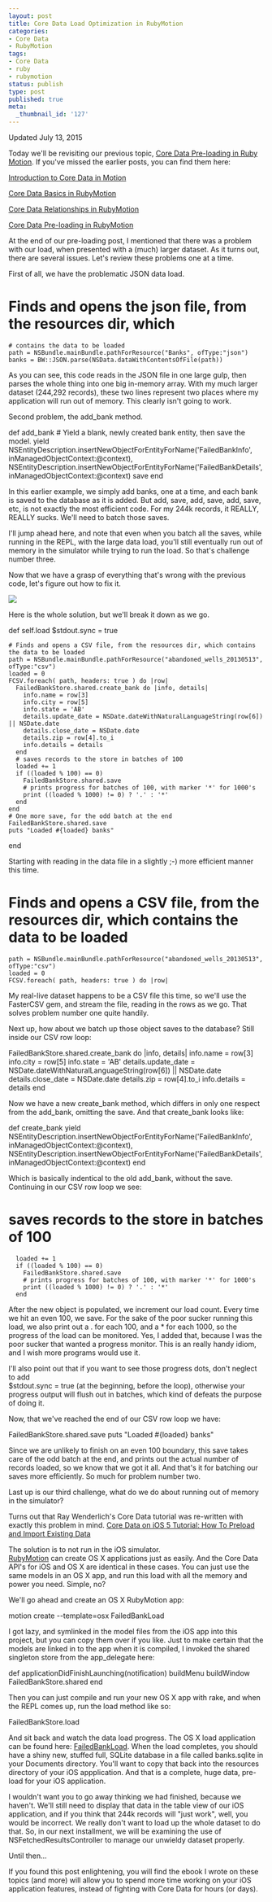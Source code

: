 ```yaml
---
layout: post
title: Core Data Load Optimization in RubyMotion
categories:
- Core Data
- RubyMotion
tags:
- Core Data
- ruby
- rubymotion
status: publish
type: post
published: true
meta:
  _thumbnail_id: '127'
---
```


Updated July 13, 2015


Today we'll be revisiting our previous topic, 
[Core Data Pre-loading in Ruby Motion](http://www.wndx.com/blog/core-data-pre-loading-in-rubymotion).  If you've missed the earlier posts, you can find them here:


[Introduction to Core Data in Motion](http://www.wndx.com/blog/core-data-in-motion)


[Core Data Basics in RubyMotion](http://www.wndx.com/blog/core-data-basics-in-rubymotion)


[Core Data Relationships in RubyMotion](http://www.wndx.com/blog/core-data-relationships-in-rubymotion)


[Core Data Pre-loading in RubyMotion](http://www.wndx.com/blog/core-data-pre-loading-in-rubymotion)


At the end of our pre-loading post, I mentioned that there was a problem with our load, when presented with a (much) larger dataset.  As it turns out, there are several issues.  Let's review these problems one at a time.


First of all, we have the problematic JSON data load.


# Finds and opens the json file, from the resources dir, which
    # contains the data to be loaded
    path = NSBundle.mainBundle.pathForResource("Banks", ofType:"json")
    banks = BW::JSON.parse(NSData.dataWithContentsOfFile(path))


As you can see, this code reads in the JSON file in one large gulp, then parses the whole thing into one big in-memory array.  With my much larger dataset (244,292 records), these two lines represent two places where my application will run out of memory. This clearly isn't going to work.


Second problem, the 
add_bank method.


def add_bank
    # Yield a blank, newly created bank entity, then save the model.
    yield NSEntityDescription.insertNewObjectForEntityForName('FailedBankInfo',
                                                              inManagedObjectContext:@context),
          NSEntityDescription.insertNewObjectForEntityForName('FailedBankDetails',
                                                              inManagedObjectContext:@context)
    save
  end


In this earlier example, we simply add banks, one at a time, and each bank is saved to the database as it is added.  But add, save, add, save, add, save, etc, is not exactly the most efficient code.  For my 244k records, it REALLY, REALLY sucks.  We'll need to batch those saves.


I'll jump ahead here, and note that even when you batch all the saves, while running in the REPL, with the large data load, you'll still eventually run out of memory in the simulator while trying to run the load.  So that's challenge number three.


Now that we have a grasp of everything that's wrong with the previous code, let's figure out how to fix it.
  
      
![](/squarespace_images/static_50d2902fe4b0959a0871a12c_50d29312e4b04687d9db341b_55a02d1ce4b0da93269fdc54_1436560669435__img.png)
  


Here is the whole solution, but we'll break it down as we go.


def self.load
    $stdout.sync = true

    # Finds and opens a CSV file, from the resources dir, which contains the data to be loaded
    path = NSBundle.mainBundle.pathForResource("abandoned_wells_20130513", ofType:"csv")
    loaded = 0
    FCSV.foreach( path, headers: true ) do |row|
      FailedBankStore.shared.create_bank do |info, details|
        info.name = row[3]
        info.city = row[5]
        info.state = 'AB'
        details.update_date = NSDate.dateWithNaturalLanguageString(row[6]) || NSDate.date
        details.close_date = NSDate.date
        details.zip = row[4].to_i
        info.details = details
      end
      # saves records to the store in batches of 100
      loaded += 1
      if ((loaded % 100) == 0)
        FailedBankStore.shared.save
        # prints progress for batches of 100, with marker '*' for 1000's
        print ((loaded % 1000) != 0) ? '.' : '*'
      end
    end
    # One more save, for the odd batch at the end
    FailedBankStore.shared.save
    puts "Loaded #{loaded} banks"
  end


Starting with reading in the data file in a slightly ;-) more efficient manner this time.


# Finds and opens a CSV file, from the resources dir, which contains the data to be loaded
    path = NSBundle.mainBundle.pathForResource("abandoned_wells_20130513", ofType:"csv")
    loaded = 0
    FCSV.foreach( path, headers: true ) do |row|


My real-live dataset happens to be a CSV file this time, so we'll use the FasterCSV gem, and stream the file, reading in the rows as we go.  That solves problem number one quite handily.


Next up, how about we batch up those object saves to the database?  Still inside our CSV row loop:


FailedBankStore.shared.create_bank do |info, details|
        info.name = row[3]
        info.city = row[5]
        info.state = 'AB'
        details.update_date = NSDate.dateWithNaturalLanguageString(row[6]) || NSDate.date
        details.close_date = NSDate.date
        details.zip = row[4].to_i
        info.details = details
      end


Now we have a new 
create_bank method, which differs in only one respect from the 
add_bank, omitting the save.  And that 
create_bank looks like:


def create_bank
    yield NSEntityDescription.insertNewObjectForEntityForName('FailedBankInfo',
                                                              inManagedObjectContext:@context),
          NSEntityDescription.insertNewObjectForEntityForName('FailedBankDetails',
                                                              inManagedObjectContext:@context)
  end


Which is basically indentical to the old 
add_bank, without the save.  Continuing in our CSV row loop we see:


# saves records to the store in batches of 100
      loaded += 1
      if ((loaded % 100) == 0)
        FailedBankStore.shared.save
        # prints progress for batches of 100, with marker '*' for 1000's
        print ((loaded % 1000) != 0) ? '.' : '*'
      end


After the new object is populated, we increment our load count.  Every time we hit an even 100, we save.  For the sake of the poor sucker running this load, we also print out a . for each 100, and a * for each 1000, so the progress of the load can be monitored. Yes, I added that, because I was the poor sucker that wanted a progress monitor.  This is an really handy idiom, and I wish more programs would use it.


I'll also point out that if you want to see those progress dots, don't neglect to add  
$stdout.sync = true (at the beginning, before the loop), otherwise your progress output will flush out in batches, which kind of defeats the purpose of doing it.


Now, that we've reached the end of our CSV row loop we have:


FailedBankStore.shared.save
    puts "Loaded #{loaded} banks"


Since we are unlikely to finish on an even 100 boundary, this 
save takes care of the odd batch at the end, and prints out the actual number of records loaded, so we know that we got it all.  And that's it for batching our saves more efficiently.  So much for problem number two.


Last up is our third challenge, what do we do about running out of memory in the simulator?


Turns out that Ray Wenderlich's Core Data tutorial was re-written with exactly this problem in mind. 
[Core Data on iOS 5 Tutorial: How To Preload and Import Existing Data](http://www.raywenderlich.com/12170/core-data-tutorial-how-to-preloadimport-existing-data-updated)


The solution is to not run in the iOS simulator.  
[RubyMotion](http://rubymotion.com) can create OS X applications just as easily.  And the Core Data API's for iOS and OS X are identical in these cases.  You can just use the same models in an OS X app, and run this load with all the memory and power you need.  Simple, no?


We'll go ahead and create an OS X RubyMotion app:


motion create --template=osx FailedBankLoad


I got lazy, and symlinked in the model files from the iOS app into this project, but you can copy them over if you like.  Just to make certain that the models are linked in to the app when it is compiled, I invoked the shared singleton store from the app_delegate here:


def applicationDidFinishLaunching(notification)
    buildMenu
    buildWindow
    FailedBankStore.shared
  end


Then you can just compile and run your new OS X app with 
rake, and when the REPL comes up, run the load method like so:


FailedBankStore.load


And sit back and watch the data load progress.  The OS X load application can be found here: 
[FailedBankLoad](https://github.com/wndxlori/WNDXRubyMotion/tree/large-data-load/FailedBankLoad).  When the load completes, you should have a shiny new, stuffed full, SQLite database in a file called 
banks.sqlite in your Documents directory.  You'll want to copy that back into the resources directory of your iOS appplication.  And that is a complete, huge data, pre-load for your iOS application.


I wouldn't want you to go away thinking we had finished, because we haven't.  We'll still need to display that data in the table view of our iOS application, and if you think that 244k records will "just work", well, you would be incorrect.  We really don't want to load up the whole dataset to do that.  So, in our next installment, we will be examining the use of 
NSFetchedResultsController to manage our unwieldy dataset properly.


Until then…


If you found this post enlightening, you will find the ebook I wrote on these topics (and more) will allow you to spend more time working on your iOS application features, instead of fighting with Core Data for hours (or days).
